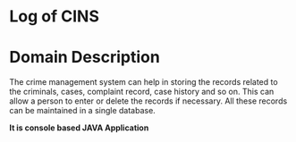 # Log of CINS
<h1>Domain Description</h1>
<p>The crime management system can help in storing the records related to the criminals, cases, complaint record, case history and so on. This can allow a person to enter or delete the records if necessary. All these records can be maintained in a single database.</p>

<p><b>It is console based JAVA Application</p>
